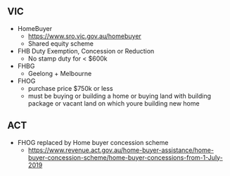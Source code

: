 ## VIC

- HomeBuyer
  - https://www.sro.vic.gov.au/homebuyer
  - Shared equity scheme
- FHB Duty Exemption, Concession or Reduction
  - No stamp duty for < $600k
- FHBG
  - Geelong + Melbourne
- FHOG
  - purchase price $750k or less
  - must be buying or building a home or buying land with building package or vacant land on which youre building new home

## ACT

- FHOG replaced by Home buyer concession scheme
  - https://www.revenue.act.gov.au/home-buyer-assistance/home-buyer-concession-scheme/home-buyer-concessions-from-1-July-2019
